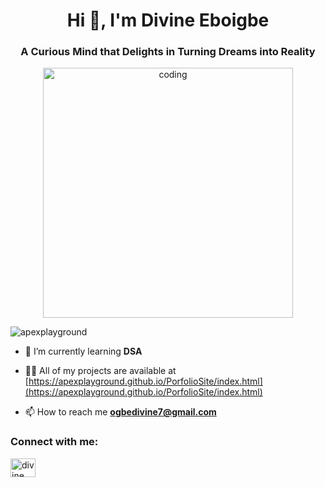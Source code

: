 <h1 align="center">Hi 👋, I'm Divine Eboigbe</h1>
<div align="center">
   <h3 style="text-align: center;">A Curious Mind that Delights in Turning Dreams into Reality</h3>
  <img alt="coding" width="400" src="https://cdn.dribbble.com/users/416610/screenshots/4801105/media/be031f8d02ca8cc404d44be54ee2c493.gif" />
 
</div>
<p align="left"> <img src="https://komarev.com/ghpvc/?username=apexplayground&label=Profile%20views&color=0e75b6&style=flat" alt="apexplayground" /> </p>

- 🌱 I’m currently learning **DSA**

- 👨‍💻 All of my projects are available at [https://apexplayground.github.io/PorfolioSite/index.html](https://apexplayground.github.io/PorfolioSite/index.html)

- 📫 How to reach me **ogbedivine7@gmail.com**

<h3 align="left">Connect with me:</h3>
<p align="left">
<a href="https://www.linkedin.com/in/divine-eboigbe-a63483205/" target="blank"><img align="center" src="https://raw.githubusercontent.com/rahuldkjain/github-profile-readme-generator/master/src/images/icons/Social/linked-in-alt.svg" alt="divine eboigbe" height="30" width="40" /></a>
</p>

